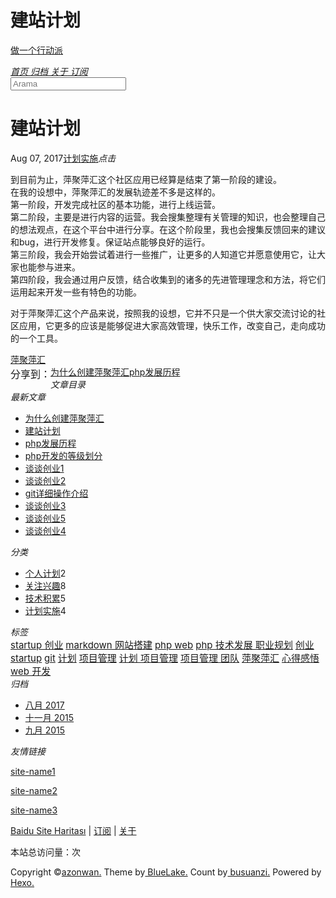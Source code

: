 <!DOCTYPE html><html lang="zh-CN"><head><meta http-equiv="content-type" content="text/html; charset=utf-8"><meta content="width=device-width, initial-scale=1.0, maximum-scale=1.0, user-scalable=0" name="viewport"><meta content="yes" name="apple-mobile-web-app-capable"><meta content="black-translucent" name="apple-mobile-web-app-status-bar-style"><meta content="telephone=no" name="format-detection"><meta name="description"><title>建站计划 | 做一个行动派</title><link rel="stylesheet" type="text/css" href="//fonts.css.network/css?family=Source+Code+Pro"><link rel="stylesheet" type="text/css" href="/css/style.css?v=2.0.1"><link rel="stylesheet" type="text/css" href="/css/highlight.css?v=2.0.1"><link rel="Shortcut Icon" href="/favicon.ico"><link rel="bookmark" href="/favicon.ico"><link rel="apple-touch-icon" href="/apple-touch-icon.png"><link rel="apple-touch-icon-precomposed" href="/apple-touch-icon.png"><link rel="alternate" type="application/atom+xml" href="/atom.xml"></head><body><div class="body_container"><div id="header"><div class="site-name"><h1 class="hidden">建站计划</h1><a id="logo" href="/.">做一个行动派</a><p class="description"></p></div><div id="nav-menu"><a href="/." class="current"><i class="fa fa-home"> 首页</i></a><a href="/archives/"><i class="fa fa-archive"> 归档</i></a><a href="/about/"><i class="fa fa-user"> 关于</i></a><a href="/atom.xml"><i class="fa fa-rss"> 订阅</i></a></div><div id="search-form"><div id="result-mask" class="hide"></div><label><input id="search-key" type="text" autocomplete="off" placeholder="Arama"></label><div id="result-wrap" class="hide"><div id="search-result"></div></div><div class="hide"><template id="search-tpl"><div class="item"><a href="/{path}" title="{title}"><div class="title">{title}</div><div class="time">{date}</div><div class="tags">{tags}</div></a></div></template></div></div></div><div id="layout" class="layout-g"><div class="layout-l"><div class="content_container"><div class="post"><h1 class="post-title">建站计划</h1><div class="post-meta"><a href="/2017-08-07-2015-12-20-plan-to-pingju.md#comments" class="comment-count"></a><p><span class="date">Aug 07, 2017</span><span><a href="/categories/计划实施/" class="category">计划实施</a></span><span><i id="busuanzi_container_page_pv"><i id="busuanzi_value_page_pv"></i><i>点击</i></i></span></p></div><div class="post-content"><p>到目前为止，萍聚萍汇这个社区应用已经算是结束了第一阶段的建设。<br>在我的设想中，萍聚萍汇的发展轨迹差不多是这样的。<br>第一阶段，开发完成社区的基本功能，进行上线运营。<br>第二阶段，主要是进行内容的运营。我会搜集整理有关管理的知识，也会整理自己的想法观点，在这个平台中进行分享。在这个阶段里，我也会搜集反馈回来的建议和bug，进行开发修复。保证站点能够良好的运行。<br>第三阶段，我会开始尝试着进行一些推广，让更多的人知道它并愿意使用它，让大家也能参与进来。<br>第四阶段，我会通过用户反馈，结合收集到的诸多的先进管理理念和方法，将它们运用起来开发一些有特色的功能。  </p>
<p>对于萍聚萍汇这个产品来说，按照我的设想，它并不只是一个供大家交流讨论的社区应用，它更多的应该是能够促进大家高效管理，快乐工作，改变自己，走向成功的一个工具。    </p>
</div><div class="tags"><a href="/tags/萍聚萍汇/">萍聚萍汇</a></div><div class="post-share"><div class="bdsharebuttonbox"><span style="float:left;line-height: 28px;height: 28px;font-size:16px;font-weight:blod">分享到：</span><a href="#" data-cmd="more" class="bds_more"></a><a href="#" data-cmd="mshare" title="分享到一键分享" class="bds_mshare"></a><a href="#" data-cmd="fbook" title="分享到Facebook" class="bds_fbook"></a><a href="#" data-cmd="twi" title="分享到Twitter" class="bds_twi"></a><a href="#" data-cmd="linkedin" title="分享到linkedin" class="bds_linkedin"></a><a href="#" data-cmd="youdao" title="分享到有道云笔记" class="bds_youdao"></a><a href="#" data-cmd="evernotecn" title="分享到印象笔记" class="bds_evernotecn"></a><a href="#" data-cmd="weixin" title="分享到微信" class="bds_weixin"></a><a href="#" data-cmd="qzone" title="分享到QQ空间" class="bds_qzone"></a><a href="#" data-cmd="tsina" title="分享到新浪微博" class="bds_tsina"></a></div></div><div class="post-nav"><a href="/2017-08-07-2015-12-20-why_create_pingju.md" class="pre">为什么创建萍聚萍汇</a><a href="/2017-08-02-2015-09-17-php-history.md" class="next">php发展历程</a></div><div id="comments"></div></div></div></div><div class="layout-r"><div id="sidebar"><div class="search-pla"></div><div id="toc" class="widget"><div class="widget-title"><i class="fa fa-fei">文章目录</i></div></div><div class="widget"><div class="widget-title"><i class="fa fa-xie"> 最新文章</i></div><ul class="post-list"><li class="post-list-item"><a class="post-list-link" href="/2017-08-07-2015-12-20-why_create_pingju.md">为什么创建萍聚萍汇</a></li><li class="post-list-item"><a class="post-list-link" href="/2017-08-07-2015-12-20-plan-to-pingju.md">建站计划</a></li><li class="post-list-item"><a class="post-list-link" href="/2017-08-02-2015-09-17-php-history.md">php发展历程</a></li><li class="post-list-item"><a class="post-list-link" href="/2017-08-02-2015-09-20-phper-level.md">php开发的等级划分</a></li><li class="post-list-item"><a class="post-list-link" href="/2017-08-02-2015-09-23-startup-1.md">谈谈创业1</a></li><li class="post-list-item"><a class="post-list-link" href="/2017-08-02-2015-09-23-startup-2.md">谈谈创业2</a></li><li class="post-list-item"><a class="post-list-link" href="/2017-08-02-2015-09-23-git-tutorial.md">git详细操作介绍</a></li><li class="post-list-item"><a class="post-list-link" href="/2017-08-02-2015-09-23-startup-3.md">谈谈创业3</a></li><li class="post-list-item"><a class="post-list-link" href="/2017-08-02-2015-09-23-startup-5.md">谈谈创业5</a></li><li class="post-list-item"><a class="post-list-link" href="/2017-08-02-2015-09-23-startup-4.md">谈谈创业4</a></li></ul></div><div class="widget"><div class="widget-title"><i class="fa fa-gui"> 分类</i></div><ul class="category-list"><li class="category-list-item"><a class="category-list-link" href="/categories/个人计划/">个人计划</a><span class="category-list-count">2</span></li><li class="category-list-item"><a class="category-list-link" href="/categories/关注兴趣/">关注兴趣</a><span class="category-list-count">8</span></li><li class="category-list-item"><a class="category-list-link" href="/categories/技术积累/">技术积累</a><span class="category-list-count">5</span></li><li class="category-list-item"><a class="category-list-link" href="/categories/计划实施/">计划实施</a><span class="category-list-count">4</span></li></ul></div><div class="widget"><div class="widget-title"><i class="fa fa-biao"> 标签</i></div><div class="tagcloud"><a href="/tags/startup-创业/" style="font-size: 15px;">startup 创业</a> <a href="/tags/markdown-网站搭建/" style="font-size: 15px;">markdown 网站搭建</a> <a href="/tags/php-web/" style="font-size: 15px;">php web</a> <a href="/tags/php-技术发展-职业规划/" style="font-size: 15px;">php 技术发展 职业规划</a> <a href="/tags/创业-startup/" style="font-size: 15px;">创业 startup</a> <a href="/tags/git/" style="font-size: 15px;">git</a> <a href="/tags/计划/" style="font-size: 15px;">计划</a> <a href="/tags/项目管理/" style="font-size: 15px;">项目管理</a> <a href="/tags/计划-项目管理/" style="font-size: 15px;">计划 项目管理</a> <a href="/tags/项目管理-团队/" style="font-size: 15px;">项目管理 团队</a> <a href="/tags/萍聚萍汇/" style="font-size: 15px;">萍聚萍汇</a> <a href="/tags/心得感悟/" style="font-size: 15px;">心得感悟</a> <a href="/tags/web-开发/" style="font-size: 15px;">web 开发</a></div></div><div class="widget"><div class="widget-title"><i class="fa fa-archive"> 归档</i></div><ul class="archive-list"><li class="archive-list-item"><a class="archive-list-link" href="/archives/2017/08/">八月 2017</a></li><li class="archive-list-item"><a class="archive-list-link" href="/archives/2015/11/">十一月 2015</a></li><li class="archive-list-item"><a class="archive-list-link" href="/archives/2015/09/">九月 2015</a></li></ul></div><div class="widget"><div class="widget-title"><i class="fa fa-you"> 友情链接</i></div><ul></ul><a href="http://www.example1.com/" title="site-name1" target="_blank">site-name1</a><ul></ul><a href="http://www.example2.com/" title="site-name2" target="_blank">site-name2</a><ul></ul><a href="http://www.example3.com/" title="site-name3" target="_blank">site-name3</a></div></div></div></div><a id="totop" href="#top"></a><div id="footer"><div class="footer-info"><p><a href="/baidusitemap.xml">Baidu Site Haritası</a> |  <a href="/atom.xml">订阅</a> |  <a href="/about/">关于</a></p><p>本站总访问量：<i id="busuanzi_container_site_pv"><i id="busuanzi_value_site_pv"></i></i>次</p><p><span> Copyright &copy;<a href="/." rel="nofollow">azonwan.</a></span><span> Theme by<a rel="nofollow" target="_blank" href="https://github.com/chaooo/hexo-theme-BlueLake"> BlueLake.</a></span><span> Count by<a href="http://busuanzi.ibruce.info/"> busuanzi.</a></span><span> Powered by<a rel="nofollow" target="_blank" href="https://hexo.io"> Hexo.</a></span></p></div></div></div><script src="https://dn-lbstatics.qbox.me/busuanzi/2.3/busuanzi.pure.mini.js" async></script><script type="text/javascript" src="/js/search.json.js?v=2.0.1"></script><script type="text/javascript" src="/js/toctotop.js?v=2.0.1" async></script><script>window._bd_share_config={"common":{"bdSnsKey":{},"bdText":"","bdMini":"2","bdMiniList":["mshare","weixin","tsina","qzone","linkedin","fbook","twi","print","renren","sqq","evernotecn","bdysc","tqq","tqf","bdxc","kaixin001","tieba","douban","bdhome","thx","ibaidu","meilishuo","mogujie","diandian","huaban","duitang","hx","fx","youdao","sdo","qingbiji","people","xinhua","mail","isohu","yaolan","wealink","ty","iguba","h163","copy"],"bdPic":"","bdStyle":"1","bdSize":"16"},"share":{},"image":{"viewList":["tsina","qzone","weixin","fbook","twi","linkedin","youdao","evernotecn","mshare"],"viewText":"分享到：","viewSize":"16"},"selectShare":{"bdContainerClass":null,"bdSelectMiniList":["tsina","qzone","weixin","fbook","twi","linkedin","youdao","evernotecn","mshare"]}};with(document)0[(getElementsByTagName('head')[0]||head).appendChild(createElement('script')).src='http://bdimg.share.baidu.com/static/api/js/share.js?v=89860593.js?cdnversion='+~(-new Date()/36e5)];
</script></body></html>